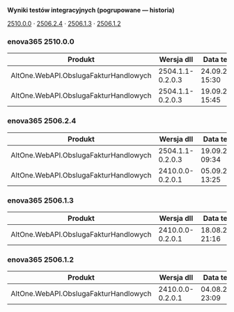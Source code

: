 **Wyniki testów integracyjnych (pogrupowane — historia)**

[2510.0.0](#enova365-251000) · [2506.2.4](#enova365-250624) · [2506.1.3](#enova365-250613) · [2506.1.2](#enova365-250612)

### enova365 2510.0.0

| Produkt                               | Wersja dll       | Data testu       | Status |
|---------------------------------------|------------------|------------------|--------|
| AltOne.WebAPI.ObslugaFakturHandlowych | 2504.1.1-0.2.0.3 | 24.09.2025 15:30 | ✅      |
| AltOne.WebAPI.ObslugaFakturHandlowych | 2504.1.1-0.2.0.3 | 19.09.2025 15:45 | ❌      |

### enova365 2506.2.4

| Produkt                               | Wersja dll       | Data testu       | Status |
|---------------------------------------|------------------|------------------|--------|
| AltOne.WebAPI.ObslugaFakturHandlowych | 2504.1.1-0.2.0.3 | 19.09.2025 09:34 | ✅      |
| AltOne.WebAPI.ObslugaFakturHandlowych | 2410.0.0-0.2.0.1 | 05.09.2025 13:25 | ✅      |

### enova365 2506.1.3

| Produkt                               | Wersja dll       | Data testu       | Status |
|---------------------------------------|------------------|------------------|--------|
| AltOne.WebAPI.ObslugaFakturHandlowych | 2410.0.0-0.2.0.1 | 18.08.2025 21:16 | ✅      |

### enova365 2506.1.2

| Produkt                               | Wersja dll       | Data testu       | Status |
|---------------------------------------|------------------|------------------|--------|
| AltOne.WebAPI.ObslugaFakturHandlowych | 2410.0.0-0.2.0.1 | 04.08.2025 23:09 | ✅      |

